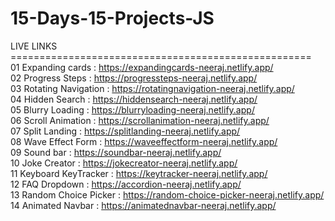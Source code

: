 # 15-Days-15-Projects-JS
LIVE LINKS ====================================================                                                                                                                                                         
01 Expanding cards : https://expandingcards-neeraj.netlify.app/                                                                                                                                                        
02 Progress Steps : https://progressteps-neeraj.netlify.app/                                                                                                                                                          
03 Rotating Navigation : https://rotatingnavigation-neeraj.netlify.app/                                                                                                                                                
04 Hidden Search : https://hiddensearch-neeraj.netlify.app/                                                                                                                                                             
05 Blurry Loading : https://blurryloading-neeraj.netlify.app/                                                                                                                                                           
06 Scroll Animation : https://scrollanimation-neeraj.netlify.app/  
07 Split Landing : https://splitlanding-neeraj.netlify.app/                                                                                                                                                              
08 Wave Effect Form : https://waveeffectform-neeraj.netlify.app/                                                                                                                                                      
09 Sound bar : https://soundbar-neeraj.netlify.app/                                                                                                                                                                    
10 Joke Creator : https://jokecreator-neeraj.netlify.app/                                                                                                                                                              
11 Keyboard KeyTracker : https://keytracker-neeraj.netlify.app/                                                                                                                                                       
12 FAQ Dropdown : https://accordion-neeraj.netlify.app/                                                                                                                                                              
13 Random Choice Picker : https://random-choice-picker-neeraj.netlify.app/                                                                                                                                             
14 Animated Navbar : https://animatednavbar-neeraj.netlify.app/
